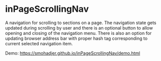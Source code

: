 # inPageScrollingNav
A navigation for scrolling to sections on a page. The navigation state gets updated during scrolling by user and there is an optional button to allow opening and closing of the navigation menu. There is also an option for updating browser address bar with proper hash tag corresponding to current selected navigation item.

Demo: https://smohadjer.github.io/inPageScrollingNav/demo.html
